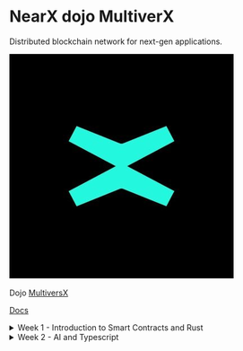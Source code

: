 # NearX dojo MultiverX

Distributed blockchain network for next-gen applications. 

![logo](./assets/MultiverX-logo.jpg)

Dojo [MultiversX](https://multiversx.com/)

[Docs](https://docs.multiversx.com/)

<details>
<summary>Week 1 - Introduction to Smart Contracts and Rust</summary>

Create a CRUD to manage records.

</details>

<details>
<summary>Week 2 - AI and Typescript</summary>

Create a chatbot using ChatGPT.

</details>
